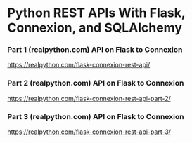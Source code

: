 # Python REST APIs With Flask, Connexion, and SQLAlchemy

### Part 1 (realpython.com) API on Flask to Connexion
https://realpython.com/flask-connexion-rest-api/

### Part 2 (realpython.com) API on Flask to Connexion
https://realpython.com/flask-connexion-rest-api-part-2/

### Part 3 (realpython.com) API on Flask to Connexion
https://realpython.com/flask-connexion-rest-api-part-3/
